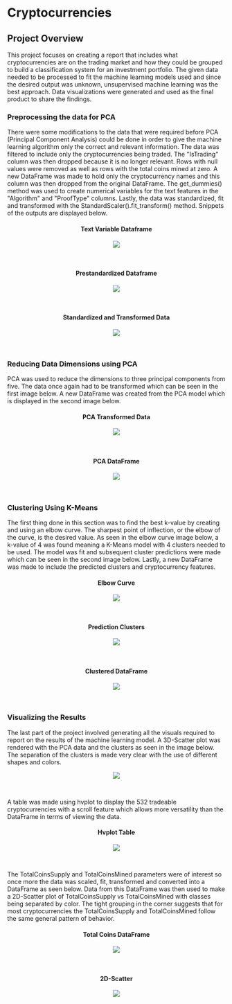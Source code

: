 # Cryptocurrencies
## Project Overview
This project focuses on creating a report that includes what cryptocurrencies are on the trading market and how they
could be grouped to build a classification system for an investment portfolio. The given data needed to be processed
to fit the machine learning models used and since the desired output was unknown, unsupervised machine learning was
the best approach. Data visualizations were generated and used as the final product to share the findings.

### Preprocessing the data for PCA
There were some modifications to the data that were required before PCA (Principal Component Analysis) could be done 
in order to give the machine learning algorithm only the correct and relevant information. The data was filtered to 
include only the cryptocurrencies being traded. The "IsTrading" column was then dropped because it is no longer 
relevant. Rows with null values were removed as well as rows with the total coins mined at zero. A new DataFrame was 
made to hold only the cryptocurrency names and this column was then dropped from the original DataFrame. The get_dummies() 
method was used to create numerical variables for the text features in the "Algorithm" and "ProofType" columns. Lastly, 
the data was standardized, fit and transformed with the StandardScaler().fit_transform() method. Snippets of the outputs
are displayed below. <br>

<h4 align="center">Text Variable Dataframe</h4>
<p align="center">
    <img src= "https://github.com/Bropell/Cryptocurrencies/blob/main/Resources/Text_variable%20data.png"/>
</p><br>

<h4 align="center">Prestandardized Dataframe</h4>
<p align="center">
    <img src= "https://github.com/Bropell/Cryptocurrencies/blob/main/Resources/Prestandardized%20data.png"/>
</p><br>

<h4 align="center">Standardized and Transformed Data</h4>
<p align="center">
    <img src= "https://github.com/Bropell/Cryptocurrencies/blob/main/Resources/Standardized_transformed%20data.png"/>
</p><br>

### Reducing Data Dimensions using PCA
PCA was used to reduce the dimensions to three principal components from five. The data once again had to be transformed
which can be seen in the first image below. A new DataFrame was created from the PCA model which is displayed in the second 
image below.<br>  

<h4 align="center">PCA Transformed Data</h4>
<p align="center">
    <img src= "https://github.com/Bropell/Cryptocurrencies/blob/main/Resources/PCA_transformed.png"/>
</p><br>

<h4 align="center">PCA DataFrame</h4>
<p align="center">
    <img src= "https://github.com/Bropell/Cryptocurrencies/blob/main/Resources/PCA_DataFrame.png"/>
</p><br>

### Clustering Using K-Means
The first thing done in this section was to find the best k-value by creating and using an elbow curve. The sharpest point
of inflection, or the elbow of the curve, is the desired value. As seen in the elbow curve image below, a k-value of 4 was
found meaning a K-Means model with 4 clusters needed to be used. The model was fit and subsequent cluster predictions were 
made which can be seen in the second image below. Lastly, a new DataFrame was made to include the predicted clusters and 
cryptocurrency features.<br>

<h4 align="center">Elbow Curve</h4>
<p align="center">
    <img src= "https://github.com/Bropell/Cryptocurrencies/blob/main/Resources/Elbow_Curve.png"/>
</p><br>

<h4 align="center">Prediction Clusters</h4>
<p align="center">
    <img src= "https://github.com/Bropell/Cryptocurrencies/blob/main/Resources/Prediction_Clusters.png"/>
</p><br>

<h4 align="center">Clustered DataFrame</h4>
<p align="center">
    <img src= "https://github.com/Bropell/Cryptocurrencies/blob/main/Resources/Clustered_DataFrame.png"/>
</p><br>

### Visualizing the Results
The last part of the project involved generating all the visuals required to report on the results of the machine learning
model. A 3D-Scatter plot was rendered with the PCA data and the clusters as seen in the image below. The separation of 
the clusters is made very clear with the use of different shapes and colors.<br>

<p align="center">
    <img src= "https://github.com/Bropell/Cryptocurrencies/blob/main/Resources/3D-Scatter.png"/>
</p><br>

A table was made using hvplot to display the 532 tradeable cryptocurrencies with a scroll feature which allows more versatility 
than the DataFrame in terms of viewing the data.<br> 

<h4 align="center">Hvplot Table</h4>
<p align="center">
    <img src= "https://github.com/Bropell/Cryptocurrencies/blob/main/Resources/Hvplot-Table.png"/>
</p><br>

The TotalCoinsSupply and TotalCoinsMined parameters were of interest so once more the data was scaled, fit, transformed
and converted into a DataFrame as seen below. Data from this DataFrame was then used to make a 2D-Scatter plot of TotalCoinsSupply
vs TotalCoinsMined with classes being separated by color. The tight grouping in the corner suggests that for most cryptocurrencies
the TotalCoinsSupply and TotalCoinsMined follow the same general pattern of behavior.<br>

<h4 align="center">Total Coins DataFrame</h4>
<p align="center">
    <img src= "https://github.com/Bropell/Cryptocurrencies/blob/main/Resources/Totalcoins_DataFrame.png"/>
</p><br>

<h4 align="center">2D-Scatter</h4>
<p align="center">
    <img src= "https://github.com/Bropell/Cryptocurrencies/blob/main/Resources/2D-Scatter.png"/>
</p><br>